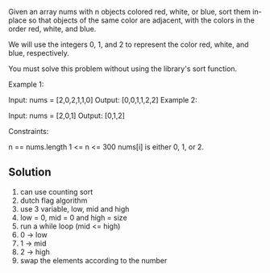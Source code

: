 Given an array nums with n objects colored red, white, or blue, sort them in-place so that objects of the same color are adjacent, with the colors in the order red, white, and blue.

We will use the integers 0, 1, and 2 to represent the color red, white, and blue, respectively.

You must solve this problem without using the library's sort function.

 

Example 1:

Input: nums = [2,0,2,1,1,0]
Output: [0,0,1,1,2,2]
Example 2:

Input: nums = [2,0,1]
Output: [0,1,2]
 

Constraints:

n == nums.length
1 <= n <= 300
nums[i] is either 0, 1, or 2.


## Solution 
1. can use counting sort
2. dutch flag algorithm
3. use 3 variable, low, mid and high
4. low = 0, mid = 0 and high = size
5. run a while loop (mid <= high)
6. 0 -> low
7. 1 -> mid
8. 2 -> high
9. swap the elements according to the number